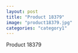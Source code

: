 ```yaml
---
layout: post
title: "Product 18379"
image: "product18379.jpg"
categories: "category1"
---
```

Product 18379
